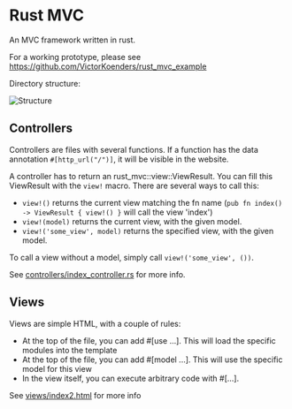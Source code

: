 # Rust MVC
An MVC framework written in rust.

For a working prototype, please see https://github.com/VictorKoenders/rust_mvc_example

Directory structure: 

![Structure](http://puu.sh/rmanA/68d87fda1c.png)

## Controllers

Controllers are files with several functions. If a function has the data annotation `#[http_url("/")]`, it will be visible in the website.

A controller has to return an rust_mvc::view::ViewResult. You can fill this ViewResult with the `view!` macro. There are several ways to call this:
- `view!()` returns the current view matching the fn name (`pub fn index() -> ViewResult { view!() }` will call the view 'index')
- `view!(model)` returns the current view, with the given model.
- `view!('some_view', model)` returns the specified view, with the given model.

To call a view without a model, simply call `view!('some_view', ())`.

See [controllers/index_controller.rs](https://github.com/VictorKoenders/rust_mvc_example/blob/master/src/controllers/index_controller.rs) for more info.

## Views

Views are simple HTML, with a couple of rules:

- At the top of the file, you can add #[use ...]. This will load the specific modules into the template
- At the top of the file, you can add #[model ...]. This will use the specific model for this view
- In the view itself, you can execute arbitrary code with #[...].

See [views/index2.html](https://github.com/VictorKoenders/rust_mvc_example/blob/master/src/views/index2.html) for more info
